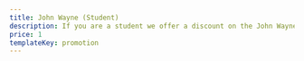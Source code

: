```yaml
---
title: John Wayne (Student)
description: If you are a student we offer a discount on the John Wayne
price: 1
templateKey: promotion
---
```


